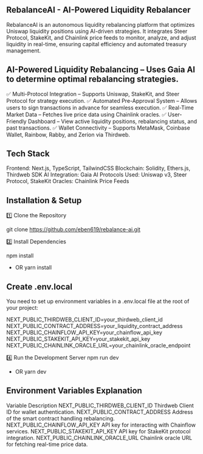 ## RebalanceAI - AI-Powered Liquidity Rebalancer

RebalanceAI is an autonomous liquidity rebalancing platform that optimizes Uniswap liquidity positions using AI-driven strategies. It integrates Steer Protocol, StakeKit, and Chainlink price feeds to monitor, analyze, and adjust liquidity in real-time, ensuring capital efficiency and automated treasury management.

## AI-Powered Liquidity Rebalancing – Uses Gaia AI to determine optimal rebalancing strategies.

✅ Multi-Protocol Integration – Supports Uniswap, StakeKit, and Steer Protocol for strategy execution.
✅ Automated Pre-Approval System – Allows users to sign transactions in advance for seamless execution.
✅ Real-Time Market Data – Fetches live price data using Chainlink oracles.
✅ User-Friendly Dashboard – View active liquidity positions, rebalancing status, and past transactions.
✅ Wallet Connectivity – Supports MetaMask, Coinbase Wallet, Rainbow, Rabby, and Zerion via Thirdweb.

## Tech Stack

Frontend: Next.js, TypeScript, TailwindCSS
Blockchain: Solidity, Ethers.js, Thirdweb SDK
AI Integration: Gaia AI
Protocols Used: Uniswap v3, Steer Protocol, StakeKit
Oracles: Chainlink Price Feeds


## Installation & Setup

1️⃣ Clone the Repository

git clone https://github.com/eben619/rebalance-ai.git

2️⃣ Install Dependencies

npm install
* OR
yarn install

## Create .env.local

You need to set up environment variables in a .env.local file at the root of your project:

NEXT_PUBLIC_THIRDWEB_CLIENT_ID=your_thirdweb_client_id
NEXT_PUBLIC_CONTRACT_ADDRESS=your_liquidity_contract_address
NEXT_PUBLIC_CHAINFLOW_API_KEY=your_chainflow_api_key
NEXT_PUBLIC_STAKEKIT_API_KEY=your_stakekit_api_key
NEXT_PUBLIC_CHAINLINK_ORACLE_URL=your_chainlink_oracle_endpoint

4️⃣ Run the Development Server
npm run dev
* OR
yarn dev

## Environment Variables Explanation

Variable	                                          Description
NEXT_PUBLIC_THIRDWEB_CLIENT_ID	Thirdweb Client ID for wallet authentication.
NEXT_PUBLIC_CONTRACT_ADDRESS	Address of the smart contract handling rebalancing.
NEXT_PUBLIC_CHAINFLOW_API_KEY	API key for interacting with Chainflow services.
NEXT_PUBLIC_STAKEKIT_API_KEY	API key for StakeKit protocol integration.
NEXT_PUBLIC_CHAINLINK_ORACLE_URL	Chainlink oracle URL for fetching real-time price data.


